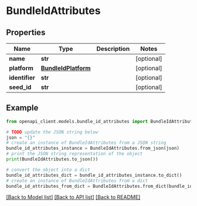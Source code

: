 # BundleIdAttributes


## Properties

Name | Type | Description | Notes
------------ | ------------- | ------------- | -------------
**name** | **str** |  | [optional] 
**platform** | [**BundleIdPlatform**](BundleIdPlatform.md) |  | [optional] 
**identifier** | **str** |  | [optional] 
**seed_id** | **str** |  | [optional] 

## Example

```python
from openapi_client.models.bundle_id_attributes import BundleIdAttributes

# TODO update the JSON string below
json = "{}"
# create an instance of BundleIdAttributes from a JSON string
bundle_id_attributes_instance = BundleIdAttributes.from_json(json)
# print the JSON string representation of the object
print(BundleIdAttributes.to_json())

# convert the object into a dict
bundle_id_attributes_dict = bundle_id_attributes_instance.to_dict()
# create an instance of BundleIdAttributes from a dict
bundle_id_attributes_from_dict = BundleIdAttributes.from_dict(bundle_id_attributes_dict)
```
[[Back to Model list]](../README.md#documentation-for-models) [[Back to API list]](../README.md#documentation-for-api-endpoints) [[Back to README]](../README.md)



